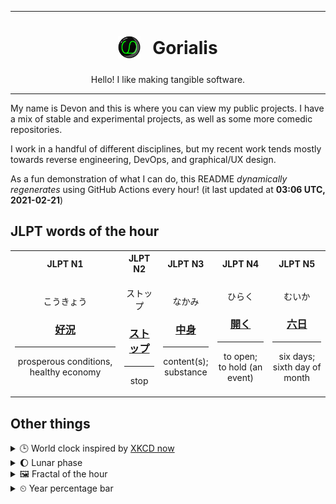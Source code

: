 ***

<h1 align="center">
<sub>
    <img src="readme/resources/avatar.png" height="36">
</sub>
&nbsp;
Gorialis
</h1>
<p align="center">
Hello! I like making tangible software.
</p>

***

My name is Devon and this is where you can view my public projects. I have a mix of stable and experimental projects, as well as some more comedic repositories.

I work in a handful of different disciplines, but my recent work tends mostly towards reverse engineering, DevOps, and graphical/UX design.

As a fun demonstration of what I can do, this README *dynamically regenerates* using GitHub Actions every hour! (it last updated at **03:06 UTC, 2021-02-21**)

<h2>JLPT words of the hour</h2>
<table>
    <tr>
        <th>JLPT N1</th>
        <th>JLPT N2</th>
        <th>JLPT N3</th>
        <th>JLPT N4</th>
        <th>JLPT N5</th>
    </tr>
    <tr>
        <td>
            <p align="center">こうきょう</p>
            <h3 align="center"><b><a href="https://jisho.org/search/%E5%A5%BD%E6%B3%81">好況</a></b></h3>
            <hr>
            <p align="center">prosperous conditions,<wbr> healthy economy</p>
        </td>
        <td>
            <p align="center">ストップ</p>
            <h3 align="center"><b><a href="https://jisho.org/search/%E3%82%B9%E3%83%88%E3%83%83%E3%83%97">ストップ</a></b></h3>
            <hr>
            <p align="center">stop</p>
        </td>
        <td>
            <p align="center">なかみ</p>
            <h3 align="center"><b><a href="https://jisho.org/search/%E4%B8%AD%E8%BA%AB">中身</a></b></h3>
            <hr>
            <p align="center">content(s);<br> substance</p>
        </td>
        <td>
            <p align="center">ひらく</p>
            <h3 align="center"><b><a href="https://jisho.org/search/%E9%96%8B%E3%81%8F">開く</a></b></h3>
            <hr>
            <p align="center">to open;<br> to hold (an event)</p>
        </td>
        <td>
            <p align="center">むいか</p>
            <h3 align="center"><b><a href="https://jisho.org/search/%E5%85%AD%E6%97%A5">六日</a></b></h3>
            <hr>
            <p align="center">six days;<br> sixth day of month</p>
        </td>
    </tr>
</table>

<h2>Other things</h2>
<details>
<summary>🕒  World clock inspired by <a href="https://xkcd.com/now">XKCD now</a></summary>

> <img src="generated/now.png" width="512">

</details>
<details>
<summary>🌔 Lunar phase</summary>

The moon is approximately 33.84% through its phase (Waxing Gibbous).

</details>
<details>
<summary>&#x1f5bc; Fractal of the hour</summary>

> <img src="generated/fractal.png" width="512">

</details>
<details>
<summary>&#x23f2; Year percentage bar</summary>
<pre><code>2021 [██▁▁▁▁▁▁▁▁▁▁▁▁▁▁▁▁▁▁] 14.01%</code></pre>
</details>
